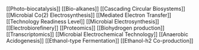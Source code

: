 [[Photo-biocatalysis]]
[[Bio-alkanes]]
[[Cascading Circular Biosystems]]
[[Microbial Co(2) Electrosynthesis]]
[[Mediated Electron Transfer]]
[[Technology Readiness Level]]
[[Microbial Electrosynthesis]]
[[Electrobiorefinery]]
[[Proteomics]]
[[Biohydrogen production]]
[[Transcriptomics]]
[[Microbial Electrochemical Technology]]
[[Anaerobic Acidogenesis]]
[[Ethanol-type Fermentation]]
[[Ethanol-h2 Co-production]]

